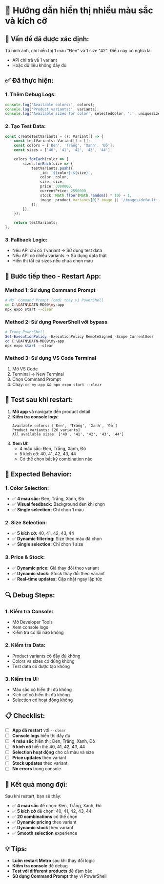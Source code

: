 # 🔧 Hướng dẫn hiển thị nhiều màu sắc và kích cỡ

## 🚨 **Vấn đề đã được xác định:**

Từ hình ảnh, chỉ hiển thị 1 màu "Đen" và 1 size "42". Điều này có nghĩa là:
- API chỉ trả về 1 variant
- Hoặc dữ liệu không đầy đủ

## ✅ **Đã thực hiện:**

### **1. Thêm Debug Logs:**
```typescript
console.log('Available colors:', colors);
console.log('Product variants:', variants);
console.log('Available sizes for color', selectedColor, ':', uniqueSizes);
```

### **2. Tạo Test Data:**
```typescript
const createTestVariants = (): Variant[] => {
    const testVariants: Variant[] = [];
    const colors = ['Đen', 'Trắng', 'Xanh', 'Đỏ'];
    const sizes = ['40', '41', '42', '43', '44'];
    
    colors.forEach(color => {
        sizes.forEach(size => {
            testVariants.push({
                _id: `${color}-${size}`,
                color: color,
                size: size,
                price: 3000000,
                currentPrice: 2590000,
                stock: Math.floor(Math.random() * 10) + 1,
                image: product.variants[0]?.image || '/images/default.jpg'
            });
        });
    });
    
    return testVariants;
};
```

### **3. Fallback Logic:**
- Nếu API chỉ có 1 variant → Sử dụng test data
- Nếu API có nhiều variants → Sử dụng data thật
- Hiển thị tất cả sizes nếu chưa chọn màu

## 🔄 **Bước tiếp theo - Restart App:**

### **Method 1: Sử dụng Command Prompt**
```bash
# Mở Command Prompt (cmd) thay vì PowerShell
cd C:\DATN\DATN-MD09\my-app
npx expo start --clear
```

### **Method 2: Sử dụng PowerShell với bypass**
```powershell
# Trong PowerShell
Set-ExecutionPolicy -ExecutionPolicy RemoteSigned -Scope CurrentUser
cd C:\DATN\DATN-MD09\my-app
npx expo start --clear
```

### **Method 3: Sử dụng VS Code Terminal**
1. Mở VS Code
2. Terminal → New Terminal
3. Chọn Command Prompt
4. Chạy: `cd my-app && npx expo start --clear`

## 🧪 **Test sau khi restart:**

1. **Mở app** và navigate đến product detail
2. **Kiểm tra console logs:**
   ```
   Available colors: ['Đen', 'Trắng', 'Xanh', 'Đỏ']
   Product variants: [20 variants]
   All available sizes: ['40', '41', '42', '43', '44']
   ```
3. **Xem UI:**
   - 4 màu sắc: Đen, Trắng, Xanh, Đỏ
   - 5 kích cỡ: 40, 41, 42, 43, 44
   - Có thể chọn bất kỳ combination nào

## 📱 **Expected Behavior:**

### **1. Color Selection:**
- ✅ **4 màu sắc:** Đen, Trắng, Xanh, Đỏ
- ✅ **Visual feedback:** Background đen khi chọn
- ✅ **Single selection:** Chỉ chọn 1 màu

### **2. Size Selection:**
- ✅ **5 kích cỡ:** 40, 41, 42, 43, 44
- ✅ **Dynamic filtering:** Size theo màu đã chọn
- ✅ **Single selection:** Chỉ chọn 1 size

### **3. Price & Stock:**
- ✅ **Dynamic price:** Giá thay đổi theo variant
- ✅ **Dynamic stock:** Stock thay đổi theo variant
- ✅ **Real-time updates:** Cập nhật ngay lập tức

## 🔍 **Debug Steps:**

### **1. Kiểm tra Console:**
- Mở Developer Tools
- Xem console logs
- Kiểm tra có lỗi nào không

### **2. Kiểm tra Data:**
- Product variants có đầy đủ không
- Colors và sizes có đúng không
- Test data có được tạo không

### **3. Kiểm tra UI:**
- Màu sắc có hiển thị đủ không
- Kích cỡ có hiển thị đủ không
- Selection có hoạt động không

## 📋 **Checklist:**

- [ ] **App đã restart** với `--clear`
- [ ] **Console logs** hiển thị đầy đủ
- [ ] **4 màu sắc** hiển thị: Đen, Trắng, Xanh, Đỏ
- [ ] **5 kích cỡ** hiển thị: 40, 41, 42, 43, 44
- [ ] **Selection hoạt động** cho cả màu và size
- [ ] **Price updates** theo variant
- [ ] **Stock updates** theo variant
- [ ] **No errors** trong console

## 🎯 **Kết quả mong đợi:**

Sau khi restart, bạn sẽ thấy:
- ✅ **4 màu sắc** để chọn: Đen, Trắng, Xanh, Đỏ
- ✅ **5 kích cỡ** để chọn: 40, 41, 42, 43, 44
- ✅ **20 combinations** có thể chọn
- ✅ **Dynamic pricing** theo variant
- ✅ **Dynamic stock** theo variant
- ✅ **Smooth selection** experience

## 💡 **Tips:**

- **Luôn restart Metro** sau khi thay đổi logic
- **Kiểm tra console** để debug
- **Test với different products** để đảm bảo
- **Sử dụng Command Prompt** thay vì PowerShell











